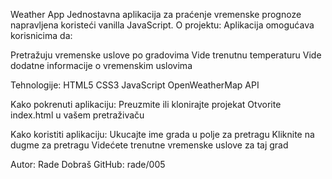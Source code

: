 
Weather App
Jednostavna aplikacija za praćenje vremenske prognoze napravljena koristeći vanilla JavaScript.
O projektu:
Aplikacija omogućava korisnicima da:

Pretražuju vremenske uslove po gradovima
Vide trenutnu temperaturu
Vide dodatne informacije o vremenskim uslovima

Tehnologije:
HTML5
CSS3
JavaScript
OpenWeatherMap API

Kako pokrenuti aplikaciju:
Preuzmite ili klonirajte projekat
Otvorite index.html u vašem pretraživaču

Kako koristiti aplikaciju:
Ukucajte ime grada u polje za pretragu
Kliknite na dugme za pretragu
Videćete trenutne vremenske uslove za taj grad

Autor:
Rade Dobraš
GitHub: rade/005
